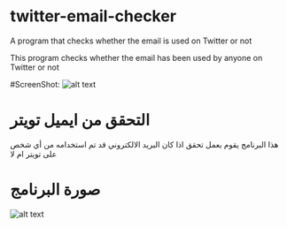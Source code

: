 # twitter-email-checker
A program that checks whether the email is used on Twitter or not

This program checks whether the email has been used by anyone on Twitter or not

#ScreenShot:
![alt text](https://i.imgur.com/x6IJD5T.png)

# التحقق من ايميل تويتر
هذا البرنامج يقوم بعمل تحقق اذا كان البريد الالكتروني قد تم استخدامه من أي شخص على تويتر ام لا

# صورة البرنامج
![alt text](https://i.imgur.com/x6IJD5T.png)